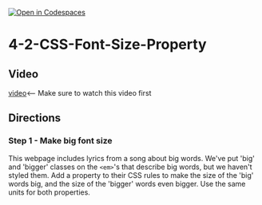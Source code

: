 [![Open in Codespaces](https://classroom.github.com/assets/launch-codespace-2972f46106e565e64193e422d61a12cf1da4916b45550586e14ef0a7c637dd04.svg)](https://classroom.github.com/open-in-codespaces?assignment_repo_id=21358188)
# 4-2-CSS-Font-Size-Property

## Video 
[video](https://youtu.be/gc1O5v1Zhyo)<-- Make sure to watch this video first

## Directions 
### Step 1 - Make big font size <br>
This webpage includes lyrics from a song about big words. We've put 'big' and 'bigger' classes on the `<em>`'s that describe big words, but we haven't styled them. Add a property to their CSS rules to make the size of the 'big' words big, and the size of the 'bigger' words even bigger. Use the same units for both properties.
